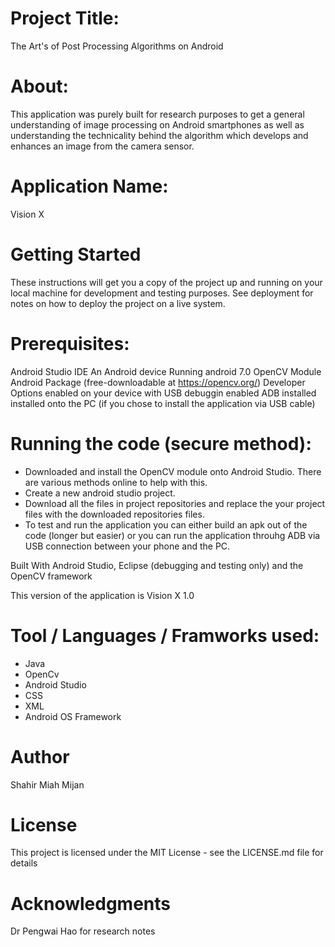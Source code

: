 # Project Title:
  The Art's of Post Processing Algorithms on Android 
  
# About:
This application was purely built for research purposes to get a general understanding of image processing on Android smartphones as well as understanding the technicality behind the algorithm which develops and enhances an image from the camera sensor.

# Application Name:
Vision X
  
# Getting Started
These instructions will get you a copy of the project up and running on your local machine for development and testing purposes. See deployment for notes on how to deploy the project on a live system.

# Prerequisites:
Android Studio IDE
An Android device Running android 7.0
OpenCV Module Android Package (free-downloadable at https://opencv.org/)
Developer Options enabled on your device with USB  debuggin enabled
ADB installed installed onto the PC (if you chose to install the application via USB cable)

# Running the code (secure method):
- Downloaded and install the OpenCV module onto Android Studio. There are various methods online to help with this.
- Create a new android studio project.
- Download all the files in project repositories and replace the your project files with the downloaded repositories files.
- To test and run the application you can either build an apk out of the code (longer but easier) or you can run 
 the application throuhg ADB via USB connection between your phone and the PC. 

Built With Android Studio, Eclipse (debugging and testing only) and the OpenCV framework

This version of the application is Vision X 1.0 

# Tool / Languages / Framworks used:
- Java
- OpenCv
- Android Studio
- CSS
- XML
- Android OS Framework

# Author
Shahir Miah Mijan

# License
This project is licensed under the MIT License - see the LICENSE.md file for details

# Acknowledgments
Dr Pengwai Hao for research notes 
